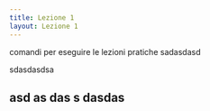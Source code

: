 ```yaml
---
title: Lezione 1
layout: Lezione 1
---
```

comandi per eseguire le lezioni pratiche 
sadasdasd

sdasdasdsa

asd
as
das
s
dasdas
----

